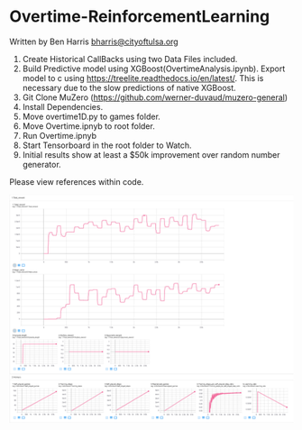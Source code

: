 # Overtime-ReinforcementLearning
Written by Ben Harris
bharris@cityoftulsa.org

1. Create Historical CallBacks using two Data Files included.
2. Build Predictive model using XGBoost(OvertimeAnalysis.ipynb). Export model to c using https://treelite.readthedocs.io/en/latest/. This is necessary due to the slow predictions of native XGBoost.
3. Git Clone MuZero (https://github.com/werner-duvaud/muzero-general) 
4. Install Dependencies.
5. Move overtime1D.py to games folder. 
6. Move Overtime.ipnyb to root folder. 
7. Run Overtime.ipnyb
8. Start Tensorboard in the root folder to Watch. 
9. Initial results show at least a $50k improvement over random number generator.

Please view references within code. 

![alt text](https://github.com/jamesbenharris/Overtime-ReinforcementLearning/blob/main/RLTraining.png)
